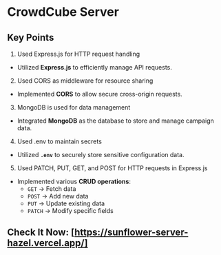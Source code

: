 # CrowdCube Server

## Key Points

1. Used Express.js for HTTP request handling
- Utilized **Express.js** to efficiently manage API requests.

2. Used CORS as middleware for resource sharing
- Implemented **CORS** to allow secure cross-origin requests.

3. MongoDB is used for data management
- Integrated **MongoDB** as the database to store and manage campaign data.

4. Used .env to maintain secrets
- Utilized **`.env`** to securely store sensitive configuration data.

5. Used PATCH, PUT, GET, and POST for HTTP requests in Express.js
- Implemented various **CRUD operations**:
  - `GET` → Fetch data
  - `POST` → Add new data
  - `PUT` → Update existing data
  - `PATCH` → Modify specific fields

## Check It Now:  [https://sunflower-server-hazel.vercel.app/]